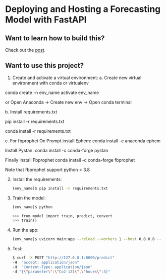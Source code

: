 # Deploying and Hosting a Forecasting Model with FastAPI 

## Want to learn how to build this?

Check out the [post]().

## Want to use this project?

1. Create and activate a virtual environment:
a. Create new virtual environment with conda or virtualenv

conda create -n env_name 
activate env_name

or Open Anaconda -> Create new env -> Open conda terminal

b. Install requirements.txt

pip install -r requirements.txt

conda install -r requirements.txt

c. For fbprophet
On Prompt install Ephem:
conda install -c anaconda ephem

Install Pystan:
conda install -c conda-forge pystan

Finally install Fbprophet
conda install -c conda-forge fbprophet

Note that fbprophet support python < 3.8

2. Install the requirements:

    ```sh
    (env_name)$ pip install -r requirements.txt
    ```

3. Train the model:

    ```sh
    (env_name)$ python

    >>> from model import train, predict, convert
    >>> train()
    ```

4. Run the app:

    ```sh
    (env_name)$ uvicorn main:app --reload --workers 1 --host 0.0.0.0 --port 8008
    ```

5. Test:

    ```sh
    $ curl -X POST "http://127.0.0.1:8000/predict" 
    -H  "accept: application/json" 
    -H  "Content-Type: application/json" 
    -d "{\"parameter\":\"Co2-121\",\"hours\":3}"
    ```
